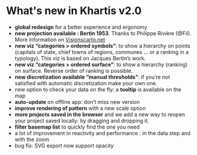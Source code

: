 # What's new in Khartis v2.0

-   **global redesign** for a better experience and ergonomy
-   **new projection available : Bertin 1953**. Thanks to Philippe Rivière (@Fil). More information on [Visionscarto.net](https://visionscarto.net/bertin-projection-1953)
-   **new viz “categories > ordered symbols”**: to show a hierarchy on points (capitals of state, chief towns of regions, communes ... or a ranking in a typology). This viz is based on Jacques Bertin’s work.
-   **new viz “categories > ordered surface”**: to show a hierarchy (ranking) on surface. Reverse order of ranking is possible. 
-   **new discretization available “manual thresholds”**: if you’re not satisfied with automatic discretization make your own one.
-   new option to check your data on the fly: a **tooltip** is available on the map
-   **auto-update** on offline app: don’t miss new version
-   **improve rendering of pattern** with a new scale option
-   **more projects saved in the browser** and we add a new way to reopen your project saved locally: by dragging and dropping it.
-   **filter basemap list** to quickly find the one you need
-   a lot of improvement in reactivity and performance : in the data step and with the zoom
-   bug fix: SVG export now support opacity
